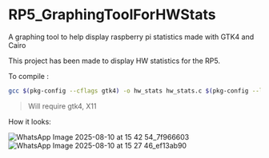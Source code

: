 # RP5_GraphingToolForHWStats
A graphing tool to help display raspberry pi statistics made with GTK4 and Cairo

This project has been made to display HW statistics for the RP5.


To compile : 

```bash
gcc $(pkg-config --cflags gtk4) -o hw_stats hw_stats.c $(pkg-config --libs gtk4)
```


>Will require gtk4, X11

How it looks: 

![WhatsApp Image 2025-08-10 at 15 42 54_7f966603](https://github.com/user-attachments/assets/0463b4de-1c94-497c-87a9-8706bcd84046)
![WhatsApp Image 2025-08-10 at 15 27 46_ef13ab90](https://github.com/user-attachments/assets/27c23a6a-a039-4c46-8989-7e1fc898a454)
